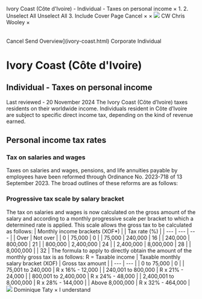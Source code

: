 Ivory Coast (Côte d'Ivoire) - Individual - Taxes on personal income
×
1.
2.
Unselect All
Unselect All
3.
Include Cover Page
Cancel
×
×
![](-/media/world-wide-tax-summaries/attachments/global---chris-wooley.ashx%3Frev=ac5e5f3223b34096b1afc2a6009c7320&revision=ac5e5f32-23b3-4096-b1af-c2a6009c7320&hash=859B7ADC84DC2CBEC9760E9E6EE7DE6D0A8BFCDF)
CW
Chris Wooley
×
######
Cancel
Send
Overview](ivory-coast.html)
Corporate
Individual
# Ivory Coast (Côte d'Ivoire)
## Individual - Taxes on personal income
Last reviewed - 20 November 2024
The Ivory Coast (Côte d’Ivoire) taxes residents on their worldwide income.
Individuals resident in Côte d’Ivoire are subject to specific direct income tax, depending on the kind of revenue earned.
## Personal income tax rates
### Tax on salaries and wages
Taxes on salaries and wages, pensions, and life annuities payable by employees have been reformed through Ordinance No. 2023-718 of 13 September 2023. The broad outlines of these reforms are as follows:
### Progressive tax scale by salary bracket
The tax on salaries and wages is now calculated on the gross amount of the salary and according to a monthly progressive scale per bracket to which a determined rate is applied. This scale allows the gross tax to be calculated as follows:
| Monthly income brackets (XOF\*) | | Tax rate (%) |
| --- | --- | --- |
| Over | Not over |
| 0 | 75,000 | 0 |
| 75,000 | 240,000 | 16 |
| 240,000 | 800,000 | 21 |
| 800,000 | 2,400,000 | 24 |
| 2,400,000 | 8,000,000 | 28 |
| 8,000,000 |  | 32 |
The formula to apply to directly obtain the amount of the monthly gross tax is as follows:
R = Taxable income
| Taxable monthly salary bracket (XOF) | Gross tax amount |
| --- | --- |
| 0 to 75,000 | 0 |
| 75,001 to 240,000 | R x 16% - 12,000 |
| 240,001 to 800,000 | R x 21% - 24,000 |
| 800,001 to 2,400,000 | R x 24% - 48,000 |
| 2,400,001 to 8,000,000 | R x 28% - 144,000 |
| Above 8,000,000 | R x 32% - 464,000 |
![](-/media/world-wide-tax-summaries/attachments/ivory-coast---dominique-taty.ashx%3Frev=82f4012fd33d47dca422c38a943d9e54&revision=82f4012f-d33d-47dc-a422-c38a943d9e54&hash=F52C060993218F77AD5C5D731B9A828299D2BFBF)
Dominique Taty
×
I understand